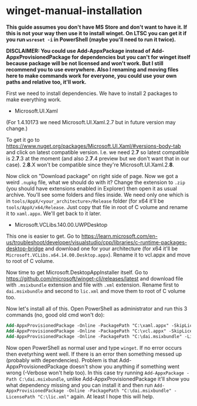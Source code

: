# winget-manual-installation

**This guide assumes you don't have MS Store and don't want to have it. If this is not your way then use it to install winget. On LTSC you can get it if you run `wsreset -i` in PowerShell (maybe you'll need to run it twice).**

**DISCLAIMER: You could use Add-AppxPackage instead of Add-AppxProvisionedPackage for dependencies but you can't for winget itself because package will be not licensed and won't work. But I still recommend you to use everywhere. Also I renaming and moving files here to make commands work for everyone, you could use your own paths and relative too, it'll work.**

First we need to install dependencies. We have to install 2 packages to make everything work.
 - Microsoft.UI.Xaml
 
 (For 1.4.10173 we need Microsoft.UI.Xaml.2.7 but in future version may change.)
 
 To get it go to https://www.nuget.org/packages/Microsoft.UI.Xaml/#versions-body-tab and click on latest compatible version. I.e. we need 2.**7** so latest compatible is 2.**7**.3 at the moment (and also 2.**7**.4 preview but we don't want that in our case). 2.**8**.X won't be compatible since they're Microsoft.UI.Xaml.2.**8**.
  
  Now click on "Download package" on right side of page. Now we got a weird `.nupkg` file, what we should do with it? Change the extension to `.zip` (you should have extensions enabled in Explorer) then open it as usual archive. You'll see some folders and files inside. We need only one which is in `tools/AppX/<your_architecture>/Release` folder (for x64 it'll be `tools/AppX/x64/Release`. Just copy that file in root of C volume and rename it to `xaml.appx`. We'll get back to it later.
  - Microsoft.VCLibs.140.00.UWPDesktop
 
 This one is easier to get. Go to https://learn.microsoft.com/en-us/troubleshoot/developer/visualstudio/cpp/libraries/c-runtime-packages-desktop-bridge and download one for your architecture (for x64 it'll be `Microsoft.VCLibs.x64.14.00.Desktop.appx`). Rename it to vcl.appx and move to root of C volume.

Now time to get Microsoft.DesktopAppInstaller itself. Go to https://github.com/microsoft/winget-cli/releases/latest and download file with `.msixbundle` extension and file with `.xml` extension. Rename first to `dai.msixbundle` and second to `lic.xml` and move them to root of C volume too.

Now let's install all of this. Open PowerShell as administrator and run this 3 commands (no, good old cmd won't do):
```ps
Add-AppxProvisionedPackage -Online -PackagePath "C:\xaml.appx" -SkipLicense
Add-AppxProvisionedPackage -Online -PackagePath "C:\vcl.appx" -SkipLicense
Add-AppxProvisionedPackage -Online -PackagePath "C:\dai.msixbundle" -LicensePath "C:\lic.xml"
```

Now open PowerShell as normal user and type `winget`. If no error occurs then evetyrhing went well. If there is an error then something messed up (probably with dependencies). Problem is that Add-AppxProvisionedPackage doesn't show you anything if something went wrong (-Verbose won't help too). In this case try running `Add-AppxPackage -Path C:\dai.msixbundle`, unlike Add-AppxProvisionedPackage it'll show you what dependency missing and you can install it and then run `Add-AppxProvisionedPackage -Online -PackagePath "C:\dai.msixbundle" -LicensePath "C:\lic.xml"` again. At least I hope this will help.
